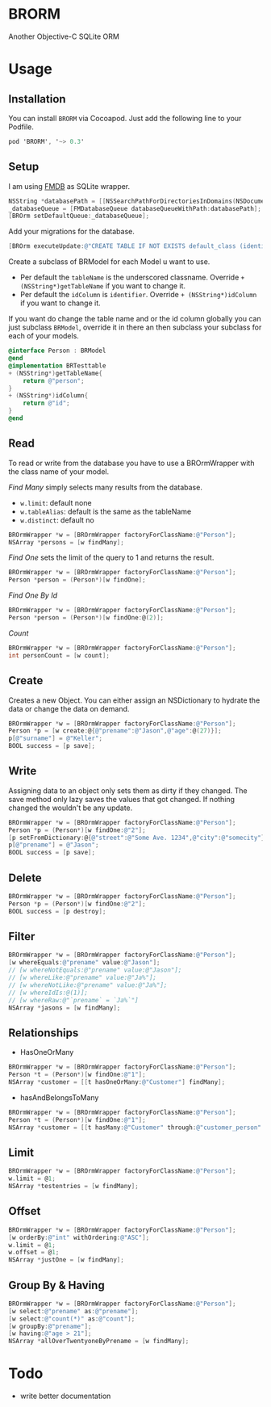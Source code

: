 BRORM
=====

Another Objective-C SQLite ORM


Usage
====

Installation
----

You can install `BRORM` via Cocoapod. Just add the following line to your Podfile.
```objectivec
pod 'BRORM', '~> 0.3'
```

Setup
----
I am using [FMDB](https://github.com/ccgus/fmdb) as SQLite wrapper.

``` objectivec
NSString *databasePath = [[NSSearchPathForDirectoriesInDomains(NSDocumentDirectory, NSUserDomainMask, YES) objectAtIndex:0] stringByAppendingPathComponent:@"database.sqlite"];
_databaseQueue = [FMDatabaseQueue databaseQueueWithPath:databasePath];
[BROrm setDefaultQueue:_databaseQueue];
```

Add your migrations for the database.

``` objectivec
[BROrm executeUpdate:@"CREATE TABLE IF NOT EXISTS default_class (identifier INTEGER PRIMARY KEY AUTOINCREMENT, string TEXT, int INTEGER, default_class_identifier INTEGER);" withArgumentsInArray:NULL];
```

Create a subclass of BRModel for each Model u want to use.

- Per default the `tableName` is the underscored classname. Override `+ (NSString*)getTableName` if you want to change it. 
- Per default the `idColumn` is `identifier`. Override `+ (NSString*)idColumn` if you want to change it.

If you want do change the table name and or the id column globally you can just subclass `BRModel`, override it in there an then subclass your subclass for each of your models.


``` objectivec
@interface Person : BRModel
@end
@implementation BRTesttable
+ (NSString*)getTableName{
    return @"person";
}
+ (NSString*)idColumn{
    return @"id";
}
@end
```

Read
---
To read or write from the database you have to use a BROrmWrapper with the class name of your model.

_Find Many_ simply selects many results from the database.

- `w.limit`: default none
- `w.tableAlias`: default is the same as the tableName
- `w.distinct`: default no

``` objectivec
BROrmWrapper *w = [BROrmWrapper factoryForClassName:@"Person"];
NSArray *persons = [w findMany];
```

_Find One_ sets the limit of the query to 1 and returns the result.

``` objectivec
BROrmWrapper *w = [BROrmWrapper factoryForClassName:@"Person"];
Person *person = (Person*)[w findOne];
```

_Find One By Id_

``` objectivec
BROrmWrapper *w = [BROrmWrapper factoryForClassName:@"Person"];
Person *person = (Person*)[w findOne:@(2)];
```

_Count_ 

``` objectivec
BROrmWrapper *w = [BROrmWrapper factoryForClassName:@"Person"];
int personCount = [w count];
```

Create
---
Creates a new Object. You can either assign an NSDictionary to hydrate the data or change the data on demand.

``` objectivec
BROrmWrapper *w = [BROrmWrapper factoryForClassName:@"Person"];
Person *p = [w create:@{@"prename":@"Jason",@"age":@(27)}];
p[@"surname"] = @"Keller";
BOOL success = [p save];
```

Write
---
Assigning data to an object only sets them as dirty if they changed. The save method only lazy saves the values that got changed. If nothing changed the wouldn't be any update.

``` objectivec
BROrmWrapper *w = [BROrmWrapper factoryForClassName:@"Person"];
Person *p = (Person*)[w findOne:@"2"];
[p setFromDictionary:@{@"street":@"Some Ave. 1234",@"city":@"somecity"}]
p[@"prename"] = @"Jason";
BOOL success = [p save];
```

Delete
---

``` objectivec
BROrmWrapper *w = [BROrmWrapper factoryForClassName:@"Person"];
Person *p = (Person*)[w findOne:@"2"];
BOOL success = [p destroy];
```

Filter
---

``` objectivec
BROrmWrapper *w = [BROrmWrapper factoryForClassName:@"Person"];
[w whereEquals:@"prename" value:@"Jason"];
// [w whereNotEquals:@"prename" value:@"Jason"];
// [w whereLike:@"prename" value:@"Ja%"];
// [w whereNotLike:@"prename" value:@"Ja%"];
// [w whereIdIs:@(1)];
// [w whereRaw:@"`prename` = `Ja%`"]
NSArray *jasons = [w findMany];
```

Relationships
---
- HasOneOrMany

``` objectivec
BROrmWrapper *w = [BROrmWrapper factoryForClassName:@"Person"];
Person *t = (Person*)[w findOne:@"1"];
NSArray *customer = [[t hasOneOrMany:@"Customer"] findMany];
```

- hasAndBelongsToMany

``` objectivec
BROrmWrapper *w = [BROrmWrapper factoryForClassName:@"Person"];
Person *t = (Person*)[w findOne:@"1"];
NSArray *customer = [[t hasMany:@"Customer" through:@"customer_person" withForeignKey:@"customer_identifier" andBaseKey:@"person_identifier"] findMany];
```

Limit
---
```objectivec
BROrmWrapper *w = [BROrmWrapper factoryForClassName:@"Person"];
w.limit = @1;
NSArray *testentries = [w findMany];
```

Offset
---
```objectivec
BROrmWrapper *w = [BROrmWrapper factoryForClassName:@"Person"];
[w orderBy:@"int" withOrdering:@"ASC"];
w.limit = @1;
w.offset = @1;
NSArray *justOne = [w findMany];
```

Group By & Having
---

```objectivec
BROrmWrapper *w = [BROrmWrapper factoryForClassName:@"Person"];
[w select:@"prename" as:@"prename"];
[w select:@"count(*)" as:@"count"];
[w groupBy:@"prename"];
[w having:@"age > 21"];
NSArray *allOverTwentyoneByPrename = [w findMany];
```


Todo
====
- write better documentation
